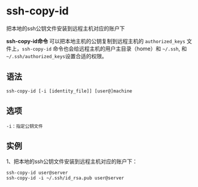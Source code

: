 # ssh-copy-id

把本地的ssh公钥文件安装到远程主机对应的账户下


**ssh-copy-id命令** 可以把本地主机的公钥复制到远程主机的 `authorized_keys` 文件上，`ssh-copy-id` 命令也会给远程主机的用户主目录（home）和 `~/.ssh`, 和`~/.ssh/authorized_keys`设置合适的权限。

##  语法

```
ssh-copy-id [-i [identity_file]] [user@]machine
```

##  选项

```
-i：指定公钥文件
```

##  实例

1、把本地的ssh公钥文件安装到远程主机对应的账户下：

```
ssh-copy-id user@server
ssh-copy-id -i ~/.ssh/id_rsa.pub user@server
```


